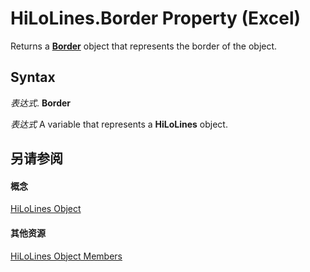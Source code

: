 
# HiLoLines.Border Property (Excel)

Returns a  **[Border](bca516bf-7c0f-f9df-078d-dfb522f256f3.md)** object that represents the border of the object.


## Syntax

 _表达式_. **Border**

 _表达式_ A variable that represents a **HiLoLines** object.


## 另请参阅


#### 概念


[HiLoLines Object](3248f878-4be9-acbd-3515-70f8255b4d69.md)
#### 其他资源


[HiLoLines Object Members](http://msdn.microsoft.com/library/ebd52879-1bc8-4194-795c-2a870d0595e7%28Office.15%29.aspx)